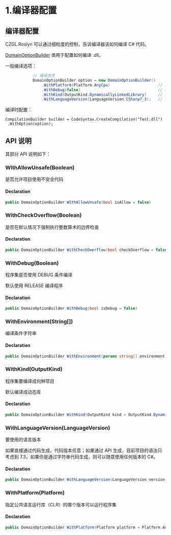 # 1.编译器配置

## 编译器配置

CZGL.Roslyn 可以通过细粒度的控制，告诉编译器该如何编译 C\# 代码。

[DomainOptionBuilder](https://czgl-roslyn.github.io/czgl-roslyn/api/CZGL.Roslyn.DomainOptionBuilder.html) 类用于配置如何编译 .dll。

一般编译选项：

```csharp
            // 编译选项
            DomainOptionBuilder option = new DomainOptionBuilder()
                .WithPlatform(Platform.AnyCpu)                     // 生成可移植程序集
                .WithDebug(false)                                  // 使用 Release 编译
                .WithKind(OutputKind.DynamicallyLinkedLibrary)     // 生成动态库
                .WithLanguageVersion(LanguageVersion.CSharp7_3);   // 使用 C# 7.3
```

编译时配置：

```text
CompilationBuilder builder = CodeSyntax.CreateCompilation("Test.dll")
 .WithOption(option);
```

## API 说明

其部分 API 说明如下：

### WIthAllowUnsafe\(Boolean\)

是否允许项目使用不安全代码

#### Declaration

```csharp
public DomainOptionBuilder WIthAllowUnsafe(bool isAllow = false)
```

### WithCheckOverflow\(Boolean\)

是否在默认情况下强制执行整数算术的边界检查

#### Declaration

```csharp
public DomainOptionBuilder WithCheckOverflow(bool checkOverflow = false)
```

### WithDebug\(Boolean\)

程序集是否使用 DEBUG 条件编译

默认使用 RELEASE 编译程序

#### Declaration

```csharp
public DomainOptionBuilder WithDebug(bool isDebug = false)
```

### WithEnvironment\(String\[\]\)

编译条件字符串

#### Declaration

```csharp
public DomainOptionBuilder WithEnvironment(params string[] environment)
```

### WithKind\(OutputKind\)

程序集要编译成何种项目

默认编译成动态库

#### Declaration

```csharp
public DomainOptionBuilder WithKind(OutputKind kind = OutputKind.DynamicallyLinkedLibrary)
```

### WithLanguageVersion\(LanguageVersion\)

要使用的语言版本

如果直接通过代码生成，代码版本任意；如果通过 API 生成，目前项目的语法只考虑到 7.3，如果你是通过字符串代码生成，则可以随意使用任何版本的 C\#。

#### Declaration

```csharp
public DomainOptionBuilder WithLanguageVersion(LanguageVersion version = LanguageVersion.CSharp7_3)
```

### WithPlatform\(Platform\)

指定公共语言运行库（CLR）的哪个版本可以运行程序集

#### Declaration

```csharp
public DomainOptionBuilder WithPlatform(Platform platform = Platform.AnyCpu)
```

